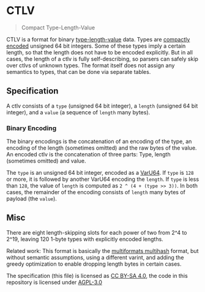 # CTLV

> Compact Type-Length-Value

CTLV is a format for binary [type-length-value](https://en.wikipedia.org/wiki/Type-length-value) data. Types are [compactly encoded](https://github.com/AljoschaMeyer/varu64-rs) unsigned 64 bit integers. Some of these types imply a certain length, so that the length does not have to be encoded explicitly. But in all cases, the length of a ctlv is fully self-describing, so parsers can safely skip over ctlvs of unknown types. The format itself does not assign any semantics to types, that can be done via separate tables.

## Specification

A ctlv consists of a `type` (unsigned 64 bit integer), a `length` (unsigned 64 bit integer), and a `value` (a sequence of `length` many bytes).

### Binary Encoding

The binary encodings is the concatenation of an encoding of the type, an encoding of the length (sometimes omitted) and the raw bytes of the value.
An encoded ctlv is the concatenation of three parts: Type, length (sometimes omitted) and value.

The `type` is an unsigned 64 bit integer, encoded as a [VarU64]((https://github.com/AljoschaMeyer/varu64-rs)). If `type` is `128` or more, it is followed by another VarU64 encoding the `length`. If `type` is less than `128`, the value of `length` is computed as `2 ^ (4 + (type >> 3))`. In both cases, the remainder of the encoding consists of `length` many bytes of payload (the `value`).

## Misc

There are eight length-skipping slots for each power of two from 2^4 to 2^19, leaving 120 1-byte types with explicitly encoded lengths.

Related work: This format is basically the [multiformats multihash](https://multiformats.io/multihash/) format, but without semantic assumptions, using a different varint, and adding the greedy optimization to enable dropping length bytes in certain cases.

The specification (this file) is licensed as [CC BY-SA 4.0](https://creativecommons.org/licenses/by-sa/4.0/), the code in this repository is licensed under [AGPL-3.0](https://www.gnu.org/licenses/agpl-3.0.html)
